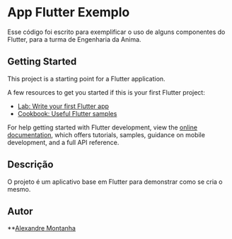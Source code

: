 # App Flutter Exemplo

Esse código foi escrito para exemplificar o uso de alguns componentes do Flutter, para a turma de Engenharia da Anima.

## Getting Started

This project is a starting point for a Flutter application.

A few resources to get you started if this is your first Flutter project:

- [Lab: Write your first Flutter app](https://docs.flutter.dev/get-started/codelab)
- [Cookbook: Useful Flutter samples](https://docs.flutter.dev/cookbook)

For help getting started with Flutter development, view the
[online documentation](https://docs.flutter.dev/), which offers tutorials,
samples, guidance on mobile development, and a full API reference.

## Descrição

O projeto é um aplicativo base em Flutter para demonstrar como se cria o mesmo.

## Autor

**[Alexandre Montanha](https://www.linkedin.com/in/professor-montanha/)